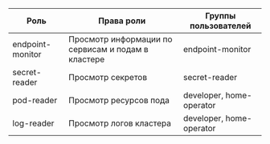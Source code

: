 | Роль  | Права роли | Группы пользователей |
| --- | --- | --- |
| endpoint-monitor | Просмотр информации по сервисам и подам в кластере | endpoint-monitor |
| secret-reader | Просмотр секретов | secret-reader |
| pod-reader| Просмотр ресурсов пода | developer, home-operator |
| log-reader| Просмотр логов кластера | developer, home-operator |
